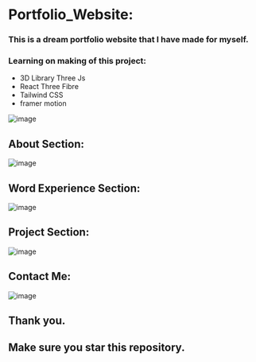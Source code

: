 # Portfolio_Website:
### This is a dream portfolio website that I have made for myself.

### Learning on making of this project:
* 3D Library Three Js
* React Three Fibre
* Tailwind CSS
* framer motion


![image](https://user-images.githubusercontent.com/77448860/232143601-2c16cbe9-0f67-45dd-ba80-433325ef65d1.png)



## About Section:


![image](https://user-images.githubusercontent.com/77448860/232145482-c697b254-d9c0-4566-b6dd-1b743ca22adf.png)


## Word Experience Section:

![image](https://user-images.githubusercontent.com/77448860/232146547-ba29db59-3a71-4b3f-8607-0989290fffca.png)




## Project Section:

![image](https://user-images.githubusercontent.com/77448860/232152382-7bf2ef20-4d0a-477f-9e15-6bdf9e6314ab.png)



## Contact Me:

![image](https://user-images.githubusercontent.com/77448860/232152182-6ffd17cd-920e-4b53-86e2-ba777ea4a149.png)




## Thank you.
## Make sure you star this repository.


